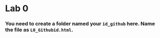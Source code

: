 # Lab 0

### You need to create a folder named your `id_github` here. Name the file as `L0_Githubid.html`.



